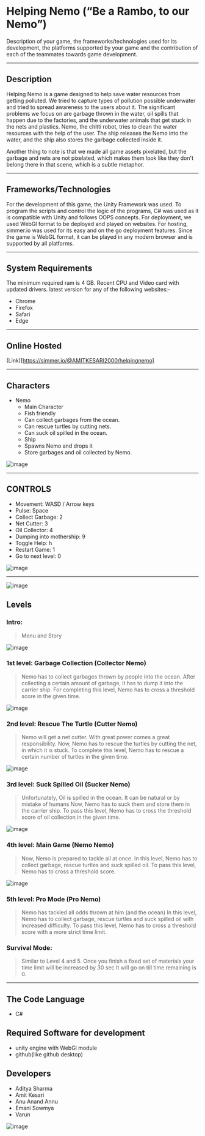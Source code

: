 # Helping Nemo (“Be a Rambo, to our Nemo”)

Description of your game, the frameworks/technologies used for its development, the platforms supported by your game and the contribution of each of the teammates towards game development.

---
## **Description**

Helping Nemo is a game designed to help save water resources from getting polluted. We tried to capture types of pollution possible underwater and tried to spread awareness to the users about it. The significant problems we focus on are garbage thrown in the water, oil spills that happen due to the factories, and the underwater animals that get stuck in the nets and plastics.
Nemo, the chitti robot, tries to clean the water resources with the help of the user. The ship releases the Nemo into the water, and the ship also stores the garbage collected inside it.

Another thing to note is that we made all game assets pixelated, but the garbage and nets are not pixelated, which makes them look like they don't belong there in that scene, which is a subtle metaphor.

---
## **Frameworks/Technologies**

For the development of this game, the Unity Framework was used. To program the scripts and control the logic of the programs, C# was used as it is compatible with Unity and follows OOPS concepts. For deployment, we used WebGl format to be deployed and played on websites. For hosting, simmer.io was used for its easy and on the go deployment features. Since the game is WebGL format, it can be played in any modern browser and is supported by all platforms.

---
## **System Requirements**
The minimum required ram is 4 GB. Recent CPU and Video card with updated drivers. latest version for any of the following websites:-

- Chrome
- Firefox
- Safari
- Edge

---
## **Online Hosted**  
(Link)[https://simmer.io/@AMITKESARI2000/helpingnemo]

---
## **Characters**
- Nemo
  - Main Character
  - Fish friendly
  - Can collect garbages from the ocean.
  - Can rescue turtles by cutting nets.
  - Can suck oil spilled in the ocean.
  - Ship
  - Spawns Nemo and drops it
  - Store garbages and oil collected by Nemo.

![image](./Images/aboutnemo.png)

---
## CONTROLS
  - Movement: WASD / Arrow keys
  - Pulse: Space
  - Collect Garbage: 2
  - Net Cutter: 3
  - Oil Collector: 4
  - Dumping into mothership: 9
  - Toggle Help: h
  - Restart Game: 1
  - Go to next level: 0


![image](./Images/controls.png)

---


![image](./Images/menu.png)

## **Levels**
### Intro:
> Menu and Story

![image](./Images/intro.png)

### 1st level: Garbage Collection (Collector Nemo)
>Nemo has to collect garbages thrown by people into the ocean.
After collecting a certain amount of garbage, it has to dump it into the carrier ship.
For completing this level, Nemo has to cross a threshold score in the given time.


![image](./Images/level1.png)

### 2nd level: Rescue The Turtle (Cutter Nemo)
> Nemo will get a net cutter.
With great power comes a great responsibility.
Now, Nemo has to rescue the turtles by cutting the net, in which it is stuck.
To complete this level, Nemo has to rescue a certain number of turtles in the given time.


![image](./Images/level2.png)

### 3rd level: Suck Spilled Oil (Sucker Nemo)
> Unfortunately, Oil is spilled in the ocean. It can be natural or by mistake of humans
Now, Nemo has to suck them and store them in the carrier ship.
To pass this level, Nemo has to cross the threshold score of oil collection in the given time.

![image](./Images/level3.png)


### 4th level: Main Game (Nemo Nemo)
> Now, Nemo is prepared to tackle all at once.
In this level, Nemo has to collect garbage, rescue turtles and suck spilled oil.
To pass this level, Nemo has to cross a threshold score.


![image](./Images/level4_5.png)
### 5th level: Pro Mode (Pro Nemo)
> Nemo has tackled all odds thrown at him (and the ocean)
In this level, Nemo has to collect garbage, rescue turtles and suck spilled oil with increased difficulty.
To pass this level, Nemo has to cross a threshold score with a more strict time limit.

### Survival Mode:
> Similar to Level 4 and 5.
Once you finish a fixed set of materials your time limit will be increased by 30 sec
It will go on till time remaining is 0.


---

## The Code Language
- C#

## Required Software for development
- unity engine with WebGl module
- github(like github desktop)

## Developers

- Aditya Sharma
- Amit Kesari
- Anu Anand Annu
- Emani Sowmya
- Varun

![image](./Images/credits.png)